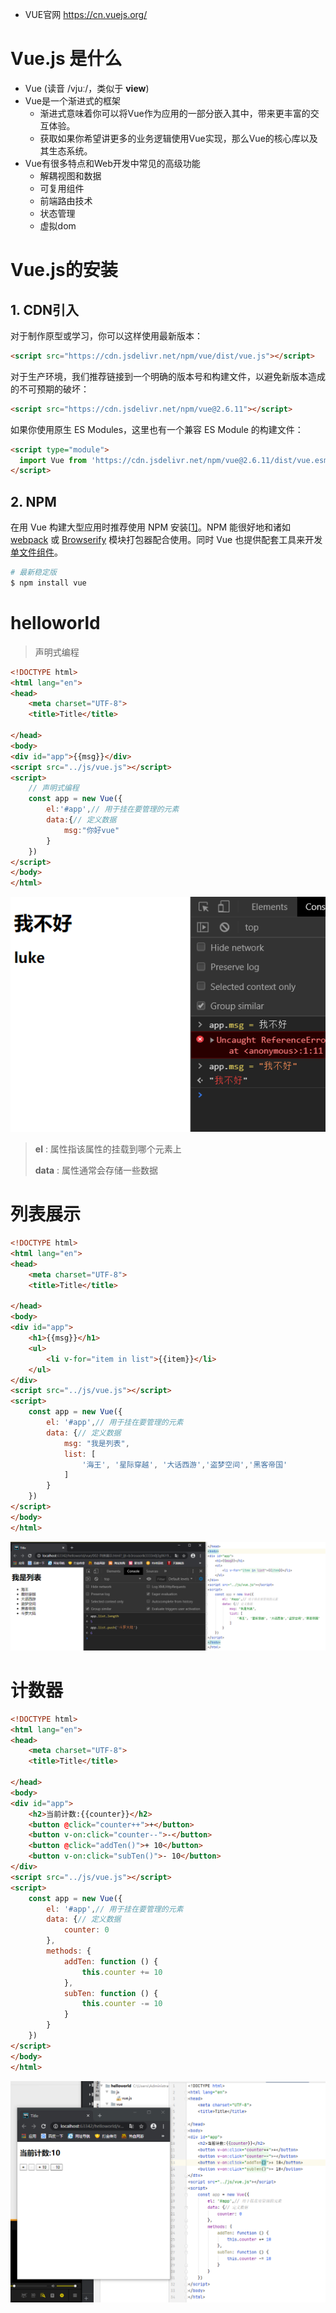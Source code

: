 - VUE官网 https://cn.vuejs.org/

# Vue.js 是什么

- Vue (读音 /vjuː/，类似于 **view**) 
- Vue是一个渐进式的框架
  - 渐进式意味着你可以将Vue作为应用的一部分嵌入其中，带来更丰富的交互体验。
  - 获取如果你希望讲更多的业务逻辑使用Vue实现，那么Vue的核心库以及其生态系统。
- Vue有很多特点和Web开发中常见的高级功能
  - 解耦视图和数据
  - 可复用组件
  - 前端路由技术
  - 状态管理
  - 虚拟dom

# Vue.js的安装

## 1. CDN引入

对于制作原型或学习，你可以这样使用最新版本：

```html
<script src="https://cdn.jsdelivr.net/npm/vue/dist/vue.js"></script>
```

对于生产环境，我们推荐链接到一个明确的版本号和构建文件，以避免新版本造成的不可预期的破坏：

```html
<script src="https://cdn.jsdelivr.net/npm/vue@2.6.11"></script>
```

如果你使用原生 ES Modules，这里也有一个兼容 ES Module 的构建文件：

```html
<script type="module">
  import Vue from 'https://cdn.jsdelivr.net/npm/vue@2.6.11/dist/vue.esm.browser.js'
</script>
```

## 2. NPM

在用 Vue 构建大型应用时推荐使用 NPM 安装[[1\]](https://cn.vuejs.org/v2/guide/installation.html#footnote-1)。NPM 能很好地和诸如 [webpack](https://webpack.js.org/) 或 [Browserify](http://browserify.org/) 模块打包器配合使用。同时 Vue 也提供配套工具来开发[单文件组件](https://cn.vuejs.org/v2/guide/single-file-components.html)。

```sh
# 最新稳定版
$ npm install vue
```

# helloworld

> 声明式编程

```html
<!DOCTYPE html>
<html lang="en">
<head>
    <meta charset="UTF-8">
    <title>Title</title>

</head>
<body>
<div id="app">{{msg}}</div>
<script src="../js/vue.js"></script>
<script>
    // 声明式编程
    const app = new Vue({
        el:'#app',// 用于挂在要管理的元素
        data:{// 定义数据
            msg:"你好vue" 
        }
    })
</script>
</body>
</html>
```

![1589078024176](assets/1589078024176.png)

> **el** : 属性指该属性的挂载到哪个元素上
> 
> **data** : 属性通常会存储一些数据

# 列表展示

```html
<!DOCTYPE html>
<html lang="en">
<head>
    <meta charset="UTF-8">
    <title>Title</title>

</head>
<body>
<div id="app">
    <h1>{{msg}}</h1>
    <ul>
        <li v-for="item in list">{{item}}</li>
    </ul>
</div>
<script src="../js/vue.js"></script>
<script>
    const app = new Vue({
        el: '#app',// 用于挂在要管理的元素
        data: {// 定义数据
            msg: "我是列表",
            list: [
                '海王', '星际穿越', '大话西游','盗梦空间','黑客帝国'
            ]
        }
    })
</script>
</body>
</html>
```

![1589078678892](assets/1589078678892.png)

# 计数器

```html
<!DOCTYPE html>
<html lang="en">
<head>
    <meta charset="UTF-8">
    <title>Title</title>

</head>
<body>
<div id="app">
    <h2>当前计数:{{counter}}</h2>
    <button @click="counter++">+</button>
    <button v-on:click="counter--">-</button>
    <button @click="addTen()">+ 10</button>
    <button v-on:click="subTen()">- 10</button>
</div>
<script src="../js/vue.js"></script>
<script>
    const app = new Vue({
        el: '#app',// 用于挂在要管理的元素
        data: {// 定义数据
            counter: 0
        },
        methods: {
            addTen: function () {
                this.counter += 10
            },
            subTen: function () {
                this.counter -= 10
            }
        }
    })
</script>
</body>
</html>
```

![1589079249017](assets/1589079249017.png)